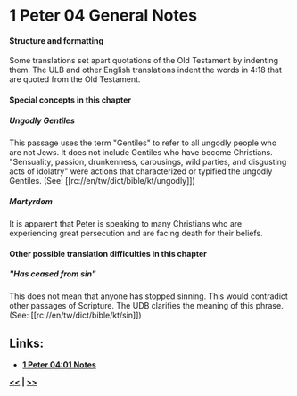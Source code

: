 # 1 Peter 04 General Notes #

#### Structure and formatting ####

Some translations set apart quotations of the Old Testament by indenting them. The ULB and other English translations indent the words in 4:18 that are quoted from the Old Testament.

#### Special concepts in this chapter ####

##### Ungodly Gentiles #####

This passage uses the term "Gentiles" to refer to all ungodly people who are not Jews. It does not include Gentiles who have become Christians. "Sensuality, passion, drunkenness, carousings, wild parties, and disgusting acts of idolatry" were actions that characterized or typified the ungodly Gentiles. (See: [[rc://en/tw/dict/bible/kt/ungodly]])

##### Martyrdom #####
It is apparent that Peter is speaking to many Christians who are experiencing great persecution and are facing death for their beliefs.

#### Other possible translation difficulties in this chapter ####

##### "Has ceased from sin" #####
This does not mean that anyone has stopped sinning. This would contradict other passages of Scripture. The UDB clarifies the meaning of this phrase. (See: [[rc://en/tw/dict/bible/kt/sin]])

## Links: ##

* __[1 Peter 04:01 Notes](./01.md)__

__[<<](../03/intro.md) | [>>](../05/intro.md)__
